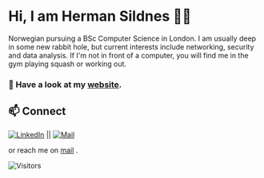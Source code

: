 
#  Hi, I am Herman Sildnes 👨‍💻

Norwegian pursuing a BSc Computer Science in London. I am usually deep in some new rabbit hole, but current interests include networking, security and data analysis. If I'm not in front of a computer, you will find me in the gym playing squash or working out.

### 🔭 Have a look at my [website](https://sildnes.com).

## 📫 Connect
[![LinkedIn](https://img.shields.io/badge/LinkedIn-0077B5?style=for-the-badge&logo=linkedin&logoColor=white)](https://www.linkedin.com/in/herman-sildnes-2581a7223/) || [![Mail](https://img.shields.io/badge/proton%20mail-6D4AFF?style=for-the-badge&logo=protonmail&logoColor=white)](mailto:herman.sildnes@proton.me)


 or reach me on [mail](mailto:herman.sildnes@proton.me) .


![Visitors](https://api.visitorbadge.io/api/visitors?path=https%3A%2F%2Fgithub.com%2Fhermansildnes&label=VISITORS&labelColor=%23697689&countColor=%23555555)
